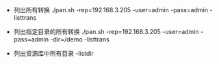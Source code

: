 * 列出所有转换
./pan.sh -rep=192.168.3.205 -user=admin -pass=admin -listtrans

* 列出指定目录的所有转换
./pan.sh -rep=192.168.3.205 -user=admin -pass=admin -dir=/demo -listtrans

* 列出资源库中所有目录
-listdir